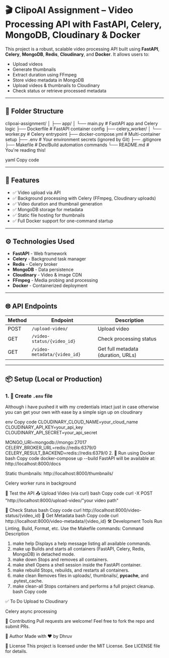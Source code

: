 # 🎬 ClipoAI Assignment – Video Processing API with FastAPI, Celery, MongoDB, Cloudinary & Docker

This project is a robust, scalable video processing API built using **FastAPI**, **Celery**, **MongoDB**, **Redis**, **Cloudinary**, and **Docker**. It allows users to:

- Upload videos
- Generate thumbnails
- Extract duration using FFmpeg
- Store video metadata in MongoDB
- Upload videos & thumbnails to Cloudinary
- Check status or retrieve processed metadata

---

## 📁 Folder Structure

clipoai-assignment/
│
├── app/
│ └── main.py # FastAPI app and Celery logic
├── Dockerfile # FastAPI container config
├── celery_worker/
│ └── worker.py # Celery entrypoint
├── docker-compose.yml # Multi-container setup
├── .env # Your environment secrets (ignored by Git)
├── .gitignore
├── Makefile # Dev/Build automation commands
└── README.md # You're reading this!

yaml
Copy code

---

## 🚀 Features

- ✅ Video upload via API
- ✅ Background processing with Celery (FFmpeg, Cloudinary uploads)
- ✅ Video duration and thumbnail generation
- ✅ MongoDB storage for metadata
- ✅ Static file hosting for thumbnails
- ✅ Full Docker support for one-command startup

---

## ⚙️ Technologies Used

- **FastAPI** - Web framework
- **Celery** - Background task manager
- **Redis** - Celery broker
- **MongoDB** - Data persistence
- **Cloudinary** - Video & image CDN
- **FFmpeg** - Media probing and processing
- **Docker** - Containerized deployment

---

## 🌐 API Endpoints

| Method | Endpoint                        | Description                      |
|--------|----------------------------------|----------------------------------|
| POST   | `/upload-video/`                | Upload video                     |
| GET    | `/video-status/{video_id}`      | Check processing status          |
| GET    | `/video-metadata/{video_id}`    | Get full metadata (duration, URLs) |

---

## 📦 Setup (Local or Production)

### 1. 🔐 Create `.env` file

Although i have pushed it with my credentials intact just in case otherwise 
you can get your own with ease by a simple sign up on cloudinary

env
Copy code
CLOUDINARY_CLOUD_NAME=your_cloud_name
CLOUDINARY_API_KEY=your_api_key
CLOUDINARY_API_SECRET=your_api_secret

MONGO_URI=mongodb://mongo:27017
CELERY_BROKER_URL=redis://redis:6379/0
CELERY_RESULT_BACKEND=redis://redis:6379/0
2. 🐳 Run using Docker
bash
Copy code
docker-compose up --build
FastAPI will be available at:  http://localhost:8000/docs

Static thumbnails: http://localhost:8000/thumbnails/

Celery worker runs in background

🧪 Test the API
📤 Upload Video (via curl)
bash
Copy code
curl -X POST "http://localhost:8000/upload-video/"your video path"
 
🔄 Check Status
bash
Copy code
curl http://localhost:8000/video-status/{video_id}
📄 Get Metadata
bash
Copy code
curl http://localhost:8000/video-metadata/{video_id}
🛠️ Development Tools
Run Linting, Build, Format, etc.
Use the Makefile commands:
Command	Description
1) make help	Displays a help message listing all available commands.
2) make up	Builds and starts all containers (FastAPI, Celery, Redis, MongoDB) in detached mode.
3) make down	Stops and removes all containers.
4) make shell	Opens a shell session inside the FastAPI container.
5) make rebuild	Stops, rebuilds, and restarts all containers.
6) make clean	Removes files in uploads/, thumbnails/, __pycache__, and .pytest_cache.
7) make clean-all	Stops containers and performs a full project cleanup.
bash
Copy code

✅ To Do
 Upload to Cloudinary

 Celery async processing


🙌 Contributing
Pull requests are welcome! Feel free to fork the repo and submit PRs.

🧠 Author
Made with ❤️ by Dhruv

📜 License
This project is licensed under the MIT License. See LICENSE file for details.
